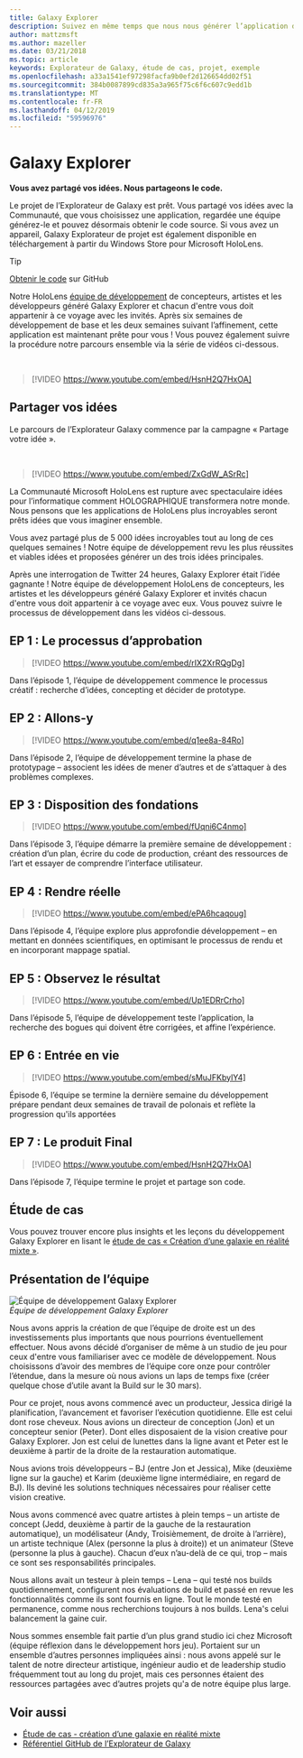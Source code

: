 ```yaml
---
title: Galaxy Explorer
description: Suivez en même temps que nous nous générer l’application de réalité mixte Galaxy Explorer, le vainqueur de la campagne idée de votre partage.
author: mattzmsft
ms.author: mazeller
ms.date: 03/21/2018
ms.topic: article
keywords: Explorateur de Galaxy, étude de cas, projet, exemple
ms.openlocfilehash: a33a1541ef97298facfa9b0ef2d126654dd02f51
ms.sourcegitcommit: 384b0087899cd835a3a965f75c6f6c607c9edd1b
ms.translationtype: MT
ms.contentlocale: fr-FR
ms.lasthandoff: 04/12/2019
ms.locfileid: "59596976"
---
```

# <a name="galaxy-explorer"></a>Galaxy Explorer

**Vous avez partagé vos idées. Nous partageons le code.**

Le projet de l’Explorateur de Galaxy est prêt. Vous partagé vos idées avec la Communauté, que vous choisissez une application, regardée une équipe générez-le et pouvez désormais obtenir le code source. Si vous avez un appareil, Galaxy Explorateur de projet est également disponible en téléchargement à partir du Windows Store pour Microsoft HoloLens.
>[!TIP]
>[Obtenir le code](https://github.com/Microsoft/GalaxyExplorer) sur GitHub

Notre HoloLens [équipe de développement](galaxy-explorer.md#meet-the-team) de concepteurs, artistes et les développeurs généré Galaxy Explorer et chacun d'entre vous doit appartenir à ce voyage avec les invités. Après six semaines de développement de base et les deux semaines suivant l’affinement, cette application est maintenant prête pour vous ! Vous pouvez également suivre la procédure notre parcours ensemble via la série de vidéos ci-dessous.

<br>

>[!VIDEO https://www.youtube.com/embed/HsnH2Q7HxOA]

## <a name="share-your-idea"></a>Partager vos idées

Le parcours de l’Explorateur Galaxy commence par la campagne « Partage votre idée ».

<br>

>[!VIDEO https://www.youtube.com/embed/ZxGdW_ASrRc]

La Communauté Microsoft HoloLens est rupture avec spectaculaire idées pour l’informatique comment HOLOGRAPHIQUE transformera notre monde. Nous pensons que les applications de HoloLens plus incroyables seront prêts idées que vous imaginer ensemble.

Vous avez partagé plus de 5 000 idées incroyables tout au long de ces quelques semaines ! Notre équipe de développement revu les plus réussites et viables idées et proposées générer un des trois idées principales.

Après une interrogation de Twitter 24 heures, Galaxy Explorer était l’idée gagnante ! Notre équipe de développement HoloLens de concepteurs, les artistes et les développeurs généré Galaxy Explorer et invités chacun d'entre vous doit appartenir à ce voyage avec eux. Vous pouvez suivre le processus de développement dans les vidéos ci-dessous.

## <a name="ep-1-trust-the-process"></a>EP 1 : Le processus d’approbation

>[!VIDEO https://www.youtube.com/embed/rIX2XrRQgDg]

Dans l’épisode 1, l’équipe de développement commence le processus créatif : recherche d’idées, concepting et décider de prototype.

## <a name="ep-2-lets-do-this"></a>EP 2 : Allons-y

>[!VIDEO https://www.youtube.com/embed/q1ee8a-84Ro]

Dans l’épisode 2, l’équipe de développement termine la phase de prototypage – associent les idées de mener d’autres et de s’attaquer à des problèmes complexes.

## <a name="ep-3-laying-foundations"></a>EP 3 : Disposition des fondations

>[!VIDEO https://www.youtube.com/embed/fUqni6C4nmo]

Dans l’épisode 3, l’équipe démarre la première semaine de développement : création d’un plan, écrire du code de production, créant des ressources de l’art et essayer de comprendre l’interface utilisateur.

## <a name="ep-4-make-it-real"></a>EP 4 : Rendre réelle

>[!VIDEO https://www.youtube.com/embed/ePA6hcaqoug]

Dans l’épisode 4, l’équipe explore plus approfondie développement – en mettant en données scientifiques, en optimisant le processus de rendu et en incorporant mappage spatial.

## <a name="ep-5-see-what-happens"></a>EP 5 : Observez le résultat

>[!VIDEO https://www.youtube.com/embed/Up1EDRrCrho]

Dans l’épisode 5, l’équipe de développement teste l’application, la recherche des bogues qui doivent être corrigées, et affine l’expérience.

## <a name="ep-6-coming-to-life"></a>EP 6 : Entrée en vie

>[!VIDEO https://www.youtube.com/embed/sMuJFKbylY4]

Épisode 6, l’équipe se termine la dernière semaine du développement prépare pendant deux semaines de travail de polonais et reflète la progression qu'ils apportées

## <a name="ep-7-the-final-product"></a>EP 7 : Le produit Final

>[!VIDEO https://www.youtube.com/embed/HsnH2Q7HxOA]

Dans l’épisode 7, l’équipe termine le projet et partage son code.

## <a name="case-study"></a>Étude de cas

Vous pouvez trouver encore plus insights et les leçons du développement Galaxy Explorer en lisant le [étude de cas « Création d’une galaxie en réalité mixte »](case-study-creating-a-galaxy-in-mixed-reality.md).

## <a name="meet-the-team"></a>Présentation de l’équipe

![Équipe de développement Galaxy Explorer](images/syiteampic.jpg)<br>
*Équipe de développement Galaxy Explorer*

Nous avons appris la création de que l’équipe de droite est un des investissements plus importants que nous pourrions éventuellement effectuer. Nous avons décidé d’organiser de même à un studio de jeu pour ceux d'entre vous familiariser avec ce modèle de développement. Nous choisissons d’avoir des membres de l’équipe core onze pour contrôler l’étendue, dans la mesure où nous avions un laps de temps fixe (créer quelque chose d’utile avant la Build sur le 30 mars).

Pour ce projet, nous avons commencé avec un producteur, Jessica dirigé la planification, l’avancement et favoriser l’exécution quotidienne. Elle est celui dont rose cheveux. Nous avions un directeur de conception (Jon) et un concepteur senior (Peter). Dont elles disposaient de la vision creative pour Galaxy Explorer. Jon est celui de lunettes dans la ligne avant et Peter est le deuxième à partir de la droite de la restauration automatique.

Nous avions trois développeurs – BJ (entre Jon et Jessica), Mike (deuxième ligne sur la gauche) et Karim (deuxième ligne intermédiaire, en regard de BJ). Ils deviné les solutions techniques nécessaires pour réaliser cette vision creative.

Nous avons commencé avec quatre artistes à plein temps – un artiste de concept (Jedd, deuxième à partir de la gauche de la restauration automatique), un modélisateur (Andy, Troisièmement, de droite à l’arrière), un artiste technique (Alex (personne la plus à droite)) et un animateur (Steve (personne la plus à gauche). Chacun d’eux n’au-delà de ce qui, trop – mais ce sont ses responsabilités principales.

Nous allons avait un testeur à plein temps – Lena – qui testé nos builds quotidiennement, configurent nos évaluations de build et passé en revue les fonctionnalités comme ils sont fournis en ligne. Tout le monde testé en permanence, comme nous recherchions toujours à nos builds. Lena's celui balancement la gaine cuir.

Nous sommes ensemble fait partie d’un plus grand studio ici chez Microsoft (équipe réflexion dans le développement hors jeu). Portaient sur un ensemble d’autres personnes impliquées ainsi : nous avons appelé sur le talent de notre directeur artistique, ingénieur audio et de leadership studio fréquemment tout au long du projet, mais ces personnes étaient des ressources partagées avec d’autres projets qu'a de notre équipe plus large.

## <a name="see-also"></a>Voir aussi
* [Étude de cas - création d’une galaxie en réalité mixte](case-study-creating-a-galaxy-in-mixed-reality.md)
* [Référentiel GitHub de l’Explorateur de Galaxy](https://github.com/Microsoft/GalaxyExplorer)
